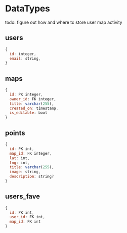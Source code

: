 # DataTypes

todo: figure out how and where to store user map activity

## users

```js
{
  id: integer,
  email: string,
}
```

## maps

```js
{
  id: PK integer,
  owner_id: FK integer,
  title: varchar(255),
  created_on: timestamp,
  is_editable: bool
}
```

## points

```js
{
  id: PK int,
  map_id: FK integer,
  lat: int,
  lng: int,
  title: varchar(255),
  image: string,
  description: string?
}
```

## users_fave

```js
{
  id: PK int,
  user_id: FK int,
  map_id: FK int
}
```
